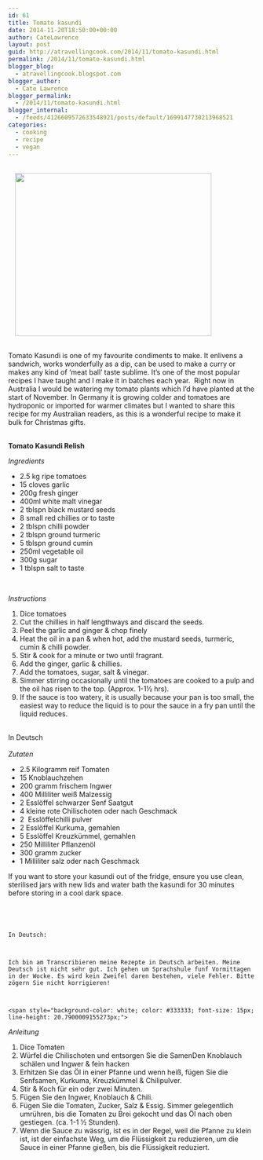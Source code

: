 ```yaml
---
id: 61
title: Tomato kasundi
date: 2014-11-20T18:50:00+00:00
author: CateLawrence
layout: post
guid: http://atravellingcook.com/2014/11/tomato-kasundi.html
permalink: /2014/11/tomato-kasundi.html
blogger_blog:
  - atravellingcook.blogspot.com
blogger_author:
  - Cate Lawrence
blogger_permalink:
  - /2014/11/tomato-kasundi.html
blogger_internal:
  - /feeds/4126609572633548921/posts/default/1699147730213968521
categories:
  - cooking
  - recipe
  - vegan
---
```


                              <a style="margin-left: 1em; margin-right: 1em; text-align: center;" href="http://3.bp.blogspot.com/-oidkttZSc7E/VG4obEsAuhI/AAAAAAAAKC4/vJTFhKQ5z10/s1600/tomatokasund2.jpg"><img src="http://3.bp.blogspot.com/-oidkttZSc7E/VG4obEsAuhI/AAAAAAAAKC4/vJTFhKQ5z10/s1600/tomatokasund2.jpg" alt="" width="400" height="332" border="0" /></a><br /> <br />  
  
  <div style="text-align: left;">
    Tomato Kasundi is one of my favourite condiments to make. It enlivens a sandwich, works wonderfully as a dip, can be used to make a curry or makes any kind of &#8216;meat ball&#8217; taste sublime. It&#8217;s one of the most popular recipes I have taught and I make it in batches each year.  Right now in Australia I would be watering my tomato plants which I&#8217;d have planted at the start of November. In Germany it is growing colder and tomatoes are hydroponic or imported for warmer climates but I wanted to share this recipe for my Australian readers, as this is a wonderful recipe to make it bulk for Christmas gifts.
  
  
  <div style="text-align: left;">
  
  
  <div style="text-align: left;">
     
  
  
  <p>
    <b>Tomato Kasundi Relish </b>
  





  <i>Ingredients</i>



  <ul>
    <li>
      2.5 kg ripe tomatoes
    </li>
    <li>
      15 cloves garlic
    </li>
    <li>
      200g fresh ginger
    </li>
    <li>
      400ml white malt vinegar
    </li>
    <li>
      2 tblspn black mustard seeds
    </li>
    <li>
      8 small red chillies or to taste
    </li>
    <li>
      2 tblspn chilli powder
    </li>
    <li>
      2 tblspn ground turmeric
    </li>
    <li>
      5 tblspn ground cumin
    </li>
    <li>
      250ml vegetable oil
    </li>
    <li>
      300g sugar
    </li>
    <li>
      1 tblspn salt to taste
    </li>
  </ul>



   



  <i>Instructions</i>



  <ol>
    <li>
      Dice tomatoes
    </li>
    <li>
      Cut the chillies in half lengthways and discard the seeds. 
    </li>
    <li>
      Peel the garlic and ginger & chop finely
    </li>
    <li>
      Heat the oil in a pan & when hot, add the mustard seeds, turmeric, cumin & chilli powder. 
    </li>
    <li>
      Stir & cook for a minute or two until fragrant. 
    </li>
    <li>
      Add the ginger, garlic & chillies. 
    </li>
    <li>
      Add the tomatoes, sugar, salt & vinegar. 
    </li>
    <li>
      Simmer stirring occasionally until the tomatoes are cooked to a pulp and the oil has risen to the top. (Approx. 1-1½ hrs). 
    </li>
    <li>
      If the sauce is too watery, it is usually because your pan is too small, the easiest way to reduce the liquid is to pour the sauce in a fry pan until the liquid reduces. 
    </li>
  </ol>



  <br /> In Deutsch<br /> <br /> <i>Zutaten</i> 
  
  <ul>
    <li>
      2.5 Kilogramm reif Tomaten
    </li>
    <li>
      15 Knoblauchzehen
    </li>
    <li>
      200 gramm frischem Ingwer
    </li>
    <li>
      400 Milliliter weiß Malzessig
    </li>
    <li>
      2 Esslöffel schwarzer Senf Saatgut
    </li>
    <li>
      4 kleine rote Chilischoten oder nach Geschmack
    </li>
    <li>
      2  Esslöffelchilli pulver
    </li>
    <li>
      2 Esslöffel Kurkuma, gemahlen
    </li>
    <li>
      5 Esslöffel Kreuzkümmel, gemahlen
    </li>
    <li>
      250 Milliliter Pflanzenöl
    </li>
    <li>
      300 gramm zucker
    </li>
    <li>
      1 Milliliter salz oder nach Geschmack
    </li>
  </ul>
  
  <p>
    If you want to store your kasundi out of the fridge, ensure you use clean, sterilised jars with new lids and water bath the kasundi for 30 minutes before storing in a cool dark space. 
  
  
  
     
  
  
  
    In Deutsch:
  
  
  
    Ich bin am Transcribieren meine Rezepte in Deutsch arbeiten. Meine Deutsch ist nicht sehr gut. Ich gehen um Sprachshule funf Vormittagen in der Wocke. Es wird kein Zweifel daren bestehen, viele Fehler. Bitte zögern Sie nicht korrigieren!
  
  
  
    <span style="background-color: white; color: #333333; font-size: 15px; line-height: 20.7900009155273px;"> 
  
  
  <p>
    <i>Anleitung</i>
  
  
  <ol>
    <li>
      Dice Tomaten
    </li>
    <li>
      Würfel die Chilischoten und entsorgen Sie die SamenDen Knoblauch schälen und Ingwer & fein hacken
    </li>
    <li>
      Erhitzen Sie das Öl in einer Pfanne und wenn heiß, fügen Sie die Senfsamen, Kurkuma, Kreuzkümmel & Chilipulver.
    </li>
    <li>
      Stir & Koch für ein oder zwei Minuten.
    </li>
    <li>
      Fügen Sie den Ingwer, Knoblauch & Chili.
    </li>
    <li>
      Fügen Sie die Tomaten, Zucker, Salz & Essig. Simmer gelegentlich umrühren, bis die Tomaten zu Brei gekocht und das Öl nach oben gestiegen. (ca. 1-1 ½ Stunden). 
    </li>
    <li>
      Wenn die Sauce zu wässrig, ist es in der Regel, weil die Pfanne zu klein ist, ist der einfachste Weg, um die Flüssigkeit zu reduzieren, um die Sauce in einer Pfanne gießen, bis die Flüssigkeit reduziert.
    </li>
  </ol>
